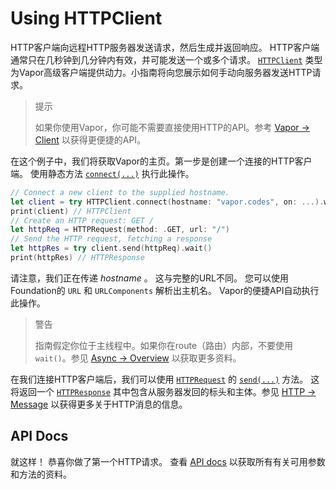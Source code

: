# Using HTTPClient

HTTP客户端向远程HTTP服务器发送请求，然后生成并返回响应。 HTTP客户端通常只在几秒钟到几分钟内有效，并可能发送一个或多个请求。 [`HTTPClient`](https://api.vapor.codes/http/latest/HTTP/Classes/HTTPClient.html) 类型为Vapor高级客户端提供动力。小指南将向您展示如何手动向服务器发送HTTP请求。


> 提示
>
>	如果你使用Vapor，你可能不需要直接使用HTTP的API。参考 [Vapor &rarr; Client](../vapor/client.md) 以获得更便捷的API。

在这个例子中，我们将获取Vapor的主页。第一步是创建一个连接的HTTP客户端。 使用静态方法 [`connect(...)`](https://api.vapor.codes/http/latest/HTTP/Classes/HTTPClient.html#/s:4HTTP10HTTPClientC7connectXeXeFZ) 执行此操作。

```swift
// Connect a new client to the supplied hostname.
let client = try HTTPClient.connect(hostname: "vapor.codes", on: ...).wait()
print(client) // HTTPClient
// Create an HTTP request: GET /
let httpReq = HTTPRequest(method: .GET, url: "/")
// Send the HTTP request, fetching a response
let httpRes = try client.send(httpReq).wait()
print(httpRes) // HTTPResponse
```

请注意，我们正在传递 _hostname_ 。 这与完整的URL不同。 您可以使用Foundation的 `URL` 和 `URLComponents` 解析出主机名。  Vapor的便捷API自动执行此操作。

> 警告
>
>    指南假定你位于主线程中。如果你在route（路由）内部，不要使用 `wait()`。参见 [Async &rarr; Overview](../async/overview/#blocking) 以获取更多资料。

在我们连接HTTP客户端后，我们可以使用 [`HTTPRequest`](https://api.vapor.codes/http/latest/HTTP/Structs/HTTPRequest.html) 的 [`send(...)`](https://api.vapor.codes/http/latest/HTTP/Classes/HTTPClient.html#/s:4HTTP10HTTPClientC4sendXeXeF) 方法。 这将返回一个  [`HTTPResponse`](https://api.vapor.codes/http/latest/HTTP/Structs/HTTPResponse.html) 其中包含从服务器发回的标头和主体。参见 [HTTP &rarr; Message](message.md) 以获得更多关于HTTP消息的信息。

## API Docs

就这样！ 恭喜你做了第一个HTTP请求。 查看 [API docs](https://api.vapor.codes/http/latest/HTTP/index.html) 以获取所有有关可用参数和方法的资料。